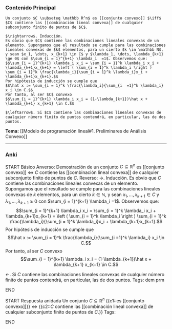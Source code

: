 ### Contenido Principal

```ad-proposition
Un conjunto $C \subseteq \mathbb R^n$ es [[conjunto convexo]] $\iff$ $C$ contiene las [[combinación lineal convexa]] de cualquier subconjunto finito de puntos de $C$.
```

```ad-proof
$\rightarrow$. Inducción.
Es obvio que $C$ contiene las combinaciones lineales convexas de un elemento. Supongamos que el resultado se cumple para las combinaciones lineales convexas de $k$ elementos, para un cierto $k \in \mathbb N$, y sean $x_1, \dots, x_{k+1} \in C$ y $\lambda_1, \dots, \lambda_{k+1} \ge 0$ con $\sum_{i = 1}^{k+1} \lambda_i  =1$. Observemos que:
$$\sum_{i = 1}^{k+1} \lambda_i x_i = \sum_{i = 1}^k \lambda_i x_i + \lambda_{k+1}x_{k+1} = \left ( \sum_{i = 1}^k \lambda_i \right ) \sum_{i = 1}^k \frac{\lambda_i}{\sum_{i = 1}^k \lambda_i}x_i + \lambda_{k+1}x_{k+1}.$$
Por hipótesis de inducción se cumple que
$$\hat x := \sum_{i = 1}^k \frac{\lambda_i}{\sum_{i  =1}^k \lambda_i} x_i \in C.$$
Por tanto, al ser $C$ convexo
$$\sum_{i = 1}^{k+1} \lambda_i x_i = (1-\lambda_{k+1})\hat x + \lambda_{k+1} x_{k+1} \in C.$$

$\leftarrow$. Si $C$ contiene las combinaciones lineales convexas de cualquier número finito de puntos contendrá, en particular, las de dos puntos.
```

**Tema:** [[Modelo de programación lineal#1. Preliminares de Análisis Convexo]]

---
### Anki

START
Básico
Anverso: Demostración de un conjunto $C \subseteq \mathbb R^n$ es [[conjunto convexo]] $\iff$ $C$ contiene las [[combinación lineal convexa]] de cualquier subconjunto finito de puntos de $C$.
Reverso: $\rightarrow$. Inducción.
Es obvio que $C$ contiene las combinaciones lineales convexas de un elemento. Supongamos que el resultado se cumple para las combinaciones lineales convexas de $k$ elementos, para un cierto $k \in \mathbb N$, y sean $x_1, \dots, x_{k+1} \in C$ y $\lambda_1, \dots, \lambda_{k+1} \ge 0$ con $\sum_{i = 1}^{k+1} \lambda_i  =1$. Observemos que:
$$\sum_{i = 1}^{k+1} \lambda_i x_i = \sum_{i = 1}^k \lambda_i x_i + \lambda_{k+1}x_{k+1} = \left ( \sum_{i = 1}^k \lambda_i \right ) \sum_{i = 1}^k \frac{\lambda_i}{\sum_{i = 1}^k \lambda_i}x_i + \lambda_{k+1}x_{k+1}.$$
Por hipótesis de inducción se cumple que
$$\hat x := \sum_{i = 1}^k \frac{\lambda_i}{\sum_{i  =1}^k \lambda_i} x_i \in C.$$
Por tanto, al ser $C$ convexo
$$\sum_{i = 1}^{k+1} \lambda_i x_i = (1-\lambda_{k+1})\hat x + \lambda_{k+1} x_{k+1} \in C.$$

$\leftarrow$. Si $C$ contiene las combinaciones lineales convexas de cualquier número finito de puntos contendrá, en particular, las de dos puntos.
Tags: dem prm
<!--ID: 1727083428010-->
END

START
Respuesta anidada
Un conjunto $C \subseteq \mathbb R^n$ {{c1::es [[conjunto convexo]]}} $\iff$ {{c2::$C$ contiene las [[combinación lineal convexa]] de cualquier subconjunto finito de puntos de $C$.}}
Tags:
<!--ID: 1727083428012-->
END
